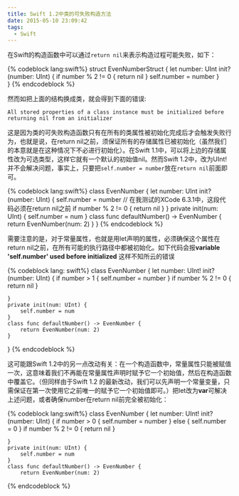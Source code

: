 ```yaml
---
title: Swift 1.2中类的可失败构造方法
date: 2015-05-10 23:09:42
tags:
  - Swift
---
```


在Swift的构造函数中可以通过`return nil`来表示构造过程可能失败，如下：

{% codeblock lang:swift%}
struct EvenNumberStruct {
    let number: UInt
    init?(number: UInt) {
        if number % 2 != 0 {
            return nil
        }
        self.number = number
    }   
}
{% endcodeblock %}

<!-- more -->

然而如把上面的结构换成类，就会得到下面的错误:

```
All stored properties of a class instance must be initialized before returning nil from an initializer
```

这是因为类的可失败构造函数只有在所有的类属性被初始化完成后才会触发失败行为，也就是说，在return nil之前，须保证所有的存储属性已被初始化（虽然我们的本意就是在这种情况下不必进行初始化）。在Swift 1.1中，可以将上边的存储属性改为可选类型，这样它就有一个默认的初始值nil。然而Swift 1.2中，改为UInt!并不会解决问题，事实上，只要把`self.number = number`放在`return nil`前面即可。

{% codeblock lang:swift%}
class EvenNumber {
    let number: UInt
    init?(number: UInt) {
        self.number = number // 在我测试的XCode 6.3.1中，这段代码必须在return nil之前
        if number % 2 != 0 {
            return nil
        }
    }
    private init(num: UInt) {
        self.number = num
    }
    class func defaultNumber() -> EvenNumber {
        return EvenNumber(num: 2)
    }
}
{% endcodeblock %}

需要注意的是，对于常量属性，也就是用let声明的属性，必须确保这个属性在return nil之前，在所有可能的执行路径中都被初始化。如下代码会报**variable 'self.number' used before initialized**
这样不知所云的错误

{% codeblock lang: swift%}
class EvenNumber {
    let number: UInt!
    init?(number: UInt) {
        if number > 1 {
            self.number = number
        }
        if number % 2 != 0 {
            return nil
        }
        
    }
    private init(num: UInt) {
        self.number = num
    }
    class func defaultNumber() -> EvenNumber {
        return EvenNumber(num: 2)
    }
}
{% endcodeblock %}

这可能跟Swift 1.2中的另一点改动有关：在一个构造函数中，常量属性只能被赋值一次，这意味着我们不再能在常量属性声明时赋予它一个初始值，然后在构造函数中覆盖它。（但同样由于Swift 1.2 的最新改动，我们可以先声明一个常量变量，只需保证在第一次使用它之前唯一的赋予它一个初始值即可。）把let改为**var**可解决上述问题，或者确保number在return nil前完全被初始化：

{% codeblock lang:swift%}
class EvenNumber {
    let number: UInt!
    init?(number: UInt) {
        if number > 0 {
            self.number = number
        } else {
            self.number = 0
        }
        if number % 2 != 0 {
            return nil
        }
        
    }
    private init(num: UInt) {
        self.number = num
    }
    class func defaultNumber() -> EvenNumber {
        return EvenNumber(num: 2)
   {% endcodeblock %}